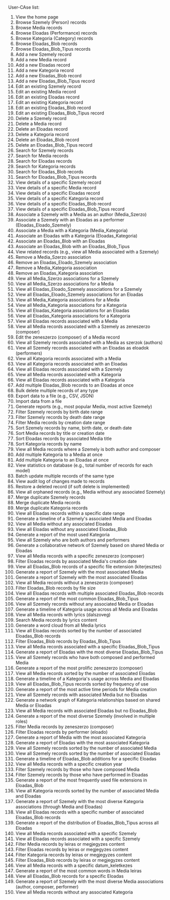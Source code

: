 User-CAse list:
1. View the home page
2. Browse Szemely (Person) records
3. Browse Media records
4. Browse Eloadas (Performance) records
5. Browse Kategoria (Category) records
6. Browse Eloadas_Blob records
7. Browse Eloadas_Blob_Tipus records
8. Add a new Szemely record
9. Add a new Media record
10. Add a new Eloadas record
11. Add a new Kategoria record
12. Add a new Eloadas_Blob record
13. Add a new Eloadas_Blob_Tipus record
14. Edit an existing Szemely record
15. Edit an existing Media record
16. Edit an existing Eloadas record
17. Edit an existing Kategoria record
18. Edit an existing Eloadas_Blob record
19. Edit an existing Eloadas_Blob_Tipus record
20. Delete a Szemely record
21. Delete a Media record
22. Delete an Eloadas record
23. Delete a Kategoria record
24. Delete an Eloadas_Blob record
25. Delete an Eloadas_Blob_Tipus record
26. Search for Szemely records
27. Search for Media records
28. Search for Eloadas records
29. Search for Kategoria records
30. Search for Eloadas_Blob records
31. Search for Eloadas_Blob_Tipus records
32. View details of a specific Szemely record
33. View details of a specific Media record
34. View details of a specific Eloadas record
35. View details of a specific Kategoria record
36. View details of a specific Eloadas_Blob record
37. View details of a specific Eloadas_Blob_Tipus record
38. Associate a Szemely with a Media as an author (Media_Szerzo)
39. Associate a Szemely with an Eloadas as a performer (Eloadas_Eloado_Szemely)
40. Associate a Media with a Kategoria (Media_Kategoria)
41. Associate an Eloadas with a Kategoria (Eloadas_Kategoria)
42. Associate an Eloadas_Blob with an Eloadas
43. Associate an Eloadas_Blob with an Eloadas_Blob_Tipus
44. View related records (e.g., view all Media associated with a Szemely)
45. Remove a Media_Szerzo association
46. Remove an Eloadas_Eloado_Szemely association
47. Remove a Media_Kategoria association
48. Remove an Eloadas_Kategoria association
49. View all Media_Szerzo associations for a Szemely
50. View all Media_Szerzo associations for a Media
51. View all Eloadas_Eloado_Szemely associations for a Szemely
52. View all Eloadas_Eloado_Szemely associations for an Eloadas
53. View all Media_Kategoria associations for a Media
54. View all Media_Kategoria associations for a Kategoria
55. View all Eloadas_Kategoria associations for an Eloadas
56. View all Eloadas_Kategoria associations for a Kategoria
57. View all Eloadas records associated with a Media
58. View all Media records associated with a Szemely as zeneszerzo (composer)
59. Edit the zeneszerzo (composer) of a Media record
60. View all Szemely records associated with a Media as szerzok (authors)
61. View all Szemely records associated with an Eloadas as eloadok (performers)
62. View all Kategoria records associated with a Media
63. View all Kategoria records associated with an Eloadas
64. View all Eloadas records associated with a Szemely
65. View all Media records associated with a Kategoria
66. View all Eloadas records associated with a Kategoria
67. Add multiple Eloadas_Blob records to an Eloadas at once
68. Bulk delete multiple records of any type
69. Export data to a file (e.g., CSV, JSON)
70. Import data from a file
71. Generate reports (e.g., most popular Media, most active Szemely)
72. Filter Szemely records by birth date range
73. Filter Szemely records by death date range
74. Filter Media records by creation date range
75. Sort Szemely records by name, birth date, or death date
76. Sort Media records by title or creation date
77. Sort Eloadas records by associated Media title
78. Sort Kategoria records by name
79. View all Media records where a Szemely is both author and composer
80. Add multiple Kategoria to a Media at once
81. Add multiple Kategoria to an Eloadas at once
82. View statistics on database (e.g., total number of records for each model)
83. Batch update multiple records of the same type
84. View audit log of changes made to records
85. Restore a deleted record (if soft delete is implemented)
86. View all orphaned records (e.g., Media without any associated Szemely)
87. Merge duplicate Szemely records
88. Merge duplicate Media records
89. Merge duplicate Kategoria records
90. View all Eloadas records within a specific date range
91. Generate a timeline of a Szemely's associated Media and Eloadas
92. View all Media without any associated Eloadas
93. View all Eloadas without any associated Eloadas_Blob
94. Generate a report of the most used Kategoria
95. View all Szemely who are both authors and performers
96. Generate a collaborative network of Szemely based on shared Media or Eloadas
97. View all Media records with a specific zeneszerzo (composer)
98. Filter Eloadas records by associated Media's creation date
99. View all Eloadas_Blob records of a specific file extension (kiterjesztes)
100. Generate a report of Szemely with the most associated Media
101. Generate a report of Szemely with the most associated Eloadas
102. View all Media records without a zeneszerzo (composer)
103. Filter Eloadas_Blob records by file size
104. View all Eloadas records with multiple associated Eloadas_Blob records
105. Generate a report of the most common Eloadas_Blob_Tipus
106. View all Szemely records without any associated Media or Eloadas
107. Generate a timeline of Kategoria usage across all Media and Eloadas
108. View all Media records with lyrics (dalszoveg)
109. Search Media records by lyrics content
110. Generate a word cloud from all Media lyrics
111. View all Eloadas records sorted by the number of associated Eloadas_Blob records
112. Filter Eloadas_Blob records by Eloadas_Blob_Tipus
113. View all Media records associated with a specific Eloadas_Blob_Tipus
114. Generate a report of Eloadas with the most diverse Eloadas_Blob_Tipus
115. View all Szemely records who have both composed and performed Media
116. Generate a report of the most prolific zeneszerzo (composer)
117. View all Media records sorted by the number of associated Eloadas
118. Generate a timeline of a Kategoria's usage across Media and Eloadas
119. View all Eloadas_Blob_Tipus records sorted by frequency of use
120. Generate a report of the most active time periods for Media creation
121. View all Szemely records with associated Media but no Eloadas
122. Generate a network graph of Kategoria relationships based on shared Media or Eloadas
123. View all Media records with associated Eloadas but no Eloadas_Blob
124. Generate a report of the most diverse Szemely (involved in multiple roles)
125. Filter Media records by zeneszerzo (composer)
126. Filter Eloadas records by performer (eloado)
127. Generate a report of Media with the most associated Kategoria
128. Generate a report of Eloadas with the most associated Kategoria
129. View all Szemely records sorted by the number of associated Media
130. View all Szemely records sorted by the number of associated Eloadas
131. Generate a timeline of Eloadas_Blob additions for a specific Eloadas
132. View all Media records with a specific creation year
133. Filter Szemely records by those who have composed Media
134. Filter Szemely records by those who have performed in Eloadas
135. Generate a report of the most frequently used file extensions in Eloadas_Blob
136. View all Kategoria records sorted by the number of associated Media and Eloadas
137. Generate a report of Szemely with the most diverse Kategoria associations (through Media and Eloadas)
138. View all Eloadas records with a specific number of associated Eloadas_Blob records
139. Generate a report of the distribution of Eloadas_Blob_Tipus across all Eloadas
140. View all Media records associated with a specific Szemely
141. View all Eloadas records associated with a specific Szemely
142. Filter Media records by leiras or megjegyzes content
143. Filter Eloadas records by leiras or megjegyzes content
144. Filter Kategoria records by leiras or megjegyzes content
145. Filter Eloadas_Blob records by leiras or megjegyzes content
146. View all Media records with a specific datum_keletkezes
147. Generate a report of the most common words in Media leiras
148. View all Eloadas_Blob records for a specific Eloadas
149. Generate a report of Szemely with the most diverse Media associations (author, composer, performer)
150. View all Media records without any associated Kategoria